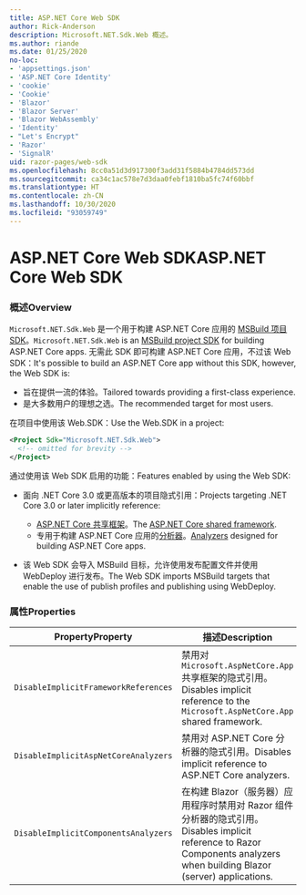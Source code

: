 ```yaml
---
title: ASP.NET Core Web SDK
author: Rick-Anderson
description: Microsoft.NET.Sdk.Web 概述。
ms.author: riande
ms.date: 01/25/2020
no-loc:
- 'appsettings.json'
- 'ASP.NET Core Identity'
- 'cookie'
- 'Cookie'
- 'Blazor'
- 'Blazor Server'
- 'Blazor WebAssembly'
- 'Identity'
- "Let's Encrypt"
- 'Razor'
- 'SignalR'
uid: razor-pages/web-sdk
ms.openlocfilehash: 8cc0a51d3d917300f3add31f5884b4784dd573dd
ms.sourcegitcommit: ca34c1ac578e7d3daa0febf1810ba5fc74f60bbf
ms.translationtype: HT
ms.contentlocale: zh-CN
ms.lasthandoff: 10/30/2020
ms.locfileid: "93059749"
---
```

# <a name="aspnet-core-web-sdk"></a><span data-ttu-id="2c19c-103">ASP.NET Core Web SDK</span><span class="sxs-lookup"><span data-stu-id="2c19c-103">ASP.NET Core Web SDK</span></span>

### <a name="overview"></a><span data-ttu-id="2c19c-104">概述</span><span class="sxs-lookup"><span data-stu-id="2c19c-104">Overview</span></span>

<span data-ttu-id="2c19c-105">`Microsoft.NET.Sdk.Web` 是一个用于构建 ASP.NET Core 应用的 [MSBuild 项目 SDK](/visualstudio/msbuild/how-to-use-project-sdk)。</span><span class="sxs-lookup"><span data-stu-id="2c19c-105">`Microsoft.NET.Sdk.Web` is an [MSBuild project SDK](/visualstudio/msbuild/how-to-use-project-sdk) for building ASP.NET Core apps.</span></span> <span data-ttu-id="2c19c-106">无需此 SDK 即可构建 ASP.NET Core 应用，不过该 Web SDK：</span><span class="sxs-lookup"><span data-stu-id="2c19c-106">It's possible to build an ASP.NET Core app without this SDK, however, the Web SDK is:</span></span>

* <span data-ttu-id="2c19c-107">旨在提供一流的体验。</span><span class="sxs-lookup"><span data-stu-id="2c19c-107">Tailored towards providing a first-class experience.</span></span>
* <span data-ttu-id="2c19c-108">是大多数用户的理想之选。</span><span class="sxs-lookup"><span data-stu-id="2c19c-108">The recommended target for most users.</span></span>

<span data-ttu-id="2c19c-109">在项目中使用该 Web.SDK：</span><span class="sxs-lookup"><span data-stu-id="2c19c-109">Use the Web.SDK in a project:</span></span>

  ```xml
  <Project Sdk="Microsoft.NET.Sdk.Web">
    <!-- omitted for brevity -->
  </Project>
  ```

<span data-ttu-id="2c19c-110">通过使用该 Web SDK 启用的功能：</span><span class="sxs-lookup"><span data-stu-id="2c19c-110">Features enabled by using the Web SDK:</span></span>

* <span data-ttu-id="2c19c-111">面向 .NET Core 3.0 或更高版本的项目隐式引用：</span><span class="sxs-lookup"><span data-stu-id="2c19c-111">Projects targeting .NET Core 3.0 or later implicitly reference:</span></span>

  * <span data-ttu-id="2c19c-112">[ASP.NET Core 共享框架](xref:fundamentals/metapackage-app)。</span><span class="sxs-lookup"><span data-stu-id="2c19c-112">The [ASP.NET Core shared framework](xref:fundamentals/metapackage-app).</span></span>
  * <span data-ttu-id="2c19c-113">专用于构建 ASP.NET Core 应用的[分析器](/visualstudio/extensibility/getting-started-with-roslyn-analyzers)。</span><span class="sxs-lookup"><span data-stu-id="2c19c-113">[Analyzers](/visualstudio/extensibility/getting-started-with-roslyn-analyzers) designed for building ASP.NET Core apps.</span></span>
* <span data-ttu-id="2c19c-114">该 Web SDK 会导入 MSBuild 目标，允许使用发布配置文件并使用 WebDeploy 进行发布。</span><span class="sxs-lookup"><span data-stu-id="2c19c-114">The Web SDK imports MSBuild targets that enable the use of publish profiles and publishing using WebDeploy.</span></span>

### <a name="properties"></a><span data-ttu-id="2c19c-115">属性</span><span class="sxs-lookup"><span data-stu-id="2c19c-115">Properties</span></span>

| <span data-ttu-id="2c19c-116">Property</span><span class="sxs-lookup"><span data-stu-id="2c19c-116">Property</span></span> | <span data-ttu-id="2c19c-117">描述</span><span class="sxs-lookup"><span data-stu-id="2c19c-117">Description</span></span> |
| -------- | ----------- |
| `DisableImplicitFrameworkReferences` | <span data-ttu-id="2c19c-118">禁用对 `Microsoft.AspNetCore.App` 共享框架的隐式引用。</span><span class="sxs-lookup"><span data-stu-id="2c19c-118">Disables implicit reference to the `Microsoft.AspNetCore.App` shared framework.</span></span> |
| `DisableImplicitAspNetCoreAnalyzers` | <span data-ttu-id="2c19c-119">禁用对 ASP.NET Core 分析器的隐式引用。</span><span class="sxs-lookup"><span data-stu-id="2c19c-119">Disables implicit reference to ASP.NET Core analyzers.</span></span> |
| `DisableImplicitComponentsAnalyzers` | <span data-ttu-id="2c19c-120">在构建 Blazor（服务器）应用程序时禁用对 Razor 组件分析器的隐式引用。</span><span class="sxs-lookup"><span data-stu-id="2c19c-120">Disables implicit reference to Razor Components analyzers when building Blazor (server) applications.</span></span> |